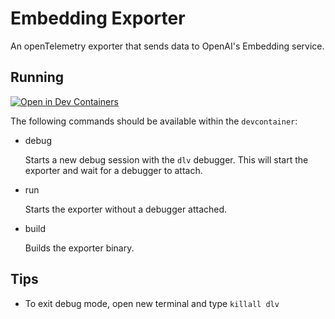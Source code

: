 # Embedding Exporter

An openTelemetry exporter that sends data to OpenAI's Embedding service.


## Running

[![Open in Dev Containers](https://img.shields.io/static/v1?label=Dev%20Containers&message=Open&color=blue&logo=visualstudiocode)](https://vscode.dev/redirect?url=vscode://ms-vscode-remote.remote-containers/cloneInVolume?url=https://github.com/droosma/opentelemetry-embedding-exporter)

The following commands should be available within the `devcontainer`:

- debug

  Starts a new debug session with the `dlv` debugger. This will start the exporter and wait for a debugger to attach.
- run

  Starts the exporter without a debugger attached.
- build

  Builds the exporter binary.

## Tips

- To exit debug mode, open new terminal and type `killall dlv`